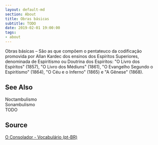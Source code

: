 ```yaml
---
layout: default-md
section: About
title: Obras básicas
subtitle: TODO
date: 2019-02-01 19:00:00
tags:
- about
---
```


Obras básicas – São as que compõem o pentateuco da codificação promovida por Allan Kardec dos ensinos dos Espíritos Superiores, denominada de Espiritismo ou Doutrina dos Espíritos: "O Livro dos Espíritos" (1857), "O Livro dos Médiuns" (1861), "O Evangelho Segundo o Espiritismo" (1864), "O Céu e o Inferno" (1865) e "A Gênese" (1868). 


## See Also
Noctambulismo  
Sonambulismo  
TODO

## Source
[O Consolador - Vocabulário (pt-BR)](http://www.oconsolador.com.br/linkfixo/vocabulario/principal.html)
